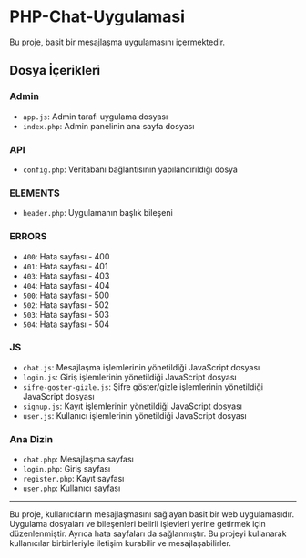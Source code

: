 # PHP-Chat-Uygulamasi

Bu proje, basit bir mesajlaşma uygulamasını içermektedir.

## Dosya İçerikleri

### Admin

- `app.js`: Admin tarafı uygulama dosyası
- `index.php`: Admin panelinin ana sayfa dosyası

### API

- `config.php`: Veritabanı bağlantısının yapılandırıldığı dosya

### ELEMENTS

- `header.php`: Uygulamanın başlık bileşeni

### ERRORS

- `400`: Hata sayfası - 400
- `401`: Hata sayfası - 401
- `403`: Hata sayfası - 403
- `404`: Hata sayfası - 404
- `500`: Hata sayfası - 500
- `502`: Hata sayfası - 502
- `503`: Hata sayfası - 503
- `504`: Hata sayfası - 504

### JS

- `chat.js`: Mesajlaşma işlemlerinin yönetildiği JavaScript dosyası
- `login.js`: Giriş işlemlerinin yönetildiği JavaScript dosyası
- `sifre-goster-gizle.js`: Şifre göster/gizle işlemlerinin yönetildiği JavaScript dosyası
- `signup.js`: Kayıt işlemlerinin yönetildiği JavaScript dosyası
- `user.js`: Kullanıcı işlemlerinin yönetildiği JavaScript dosyası

### Ana Dizin

- `chat.php`: Mesajlaşma sayfası
- `login.php`: Giriş sayfası
- `register.php`: Kayıt sayfası
- `user.php`: Kullanıcı sayfası

---

Bu proje, kullanıcıların mesajlaşmasını sağlayan basit bir web uygulamasıdır. Uygulama dosyaları ve bileşenleri belirli işlevleri yerine getirmek için düzenlenmiştir. Ayrıca hata sayfaları da sağlanmıştır. Bu projeyi kullanarak kullanıcılar birbirleriyle iletişim kurabilir ve mesajlaşabilirler.
